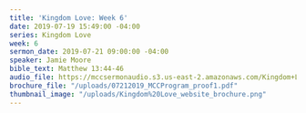 ```yaml
---
title: 'Kingdom Love: Week 6'
date: 2019-07-19 15:49:00 -04:00
series: Kingdom Love
week: 6
sermon_date: 2019-07-21 09:00:00 -04:00
speaker: Jamie Moore
bible_text: Matthew 13:44-46
audio_file: https://mccsermonaudio.s3.us-east-2.amazonaws.com/Kingdom+Love_+Week+6.lite.mp3
brochure_file: "/uploads/07212019_MCCProgram_proof1.pdf"
thumbnail_image: "/uploads/Kingdom%20Love_website_brochure.png"
---
```


